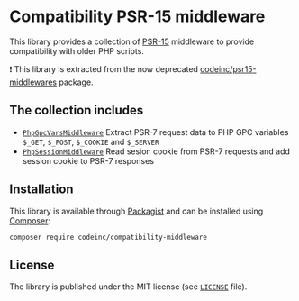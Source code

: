 # Compatibility PSR-15 middleware 

This library provides a collection of [PSR-15](https://www.php-fig.org/psr/psr-15/) middleware to provide compatibility with older PHP scripts. 

:exclamation: This library is extracted from the now deprecated [codeinc/psr15-middlewares](https://packagist.org/packages/codeinc/psr15-middlewares) package.


## The collection includes

* [`PhpGpcVarsMiddleware`](src/PhpGpcVarsMiddleware.php) Extract PSR-7 request data to PHP GPC variables `$_GET`, `$_POST`, `$_COOKIE` and `$_SERVER`
* [`PhpSessionMiddleware`](src/PhpSessionMiddleware.php) Read sesion cookie from PSR-7 requests and add session cookie to PSR-7 responses


## Installation

This library is available through [Packagist](https://packagist.org/packages/codeinc/compatibility-middleware) and can be installed using [Composer](https://getcomposer.org/): 

```bash
composer require codeinc/compatibility-middleware
```

## License

The library is published under the MIT license (see [`LICENSE`](LICENSE) file).